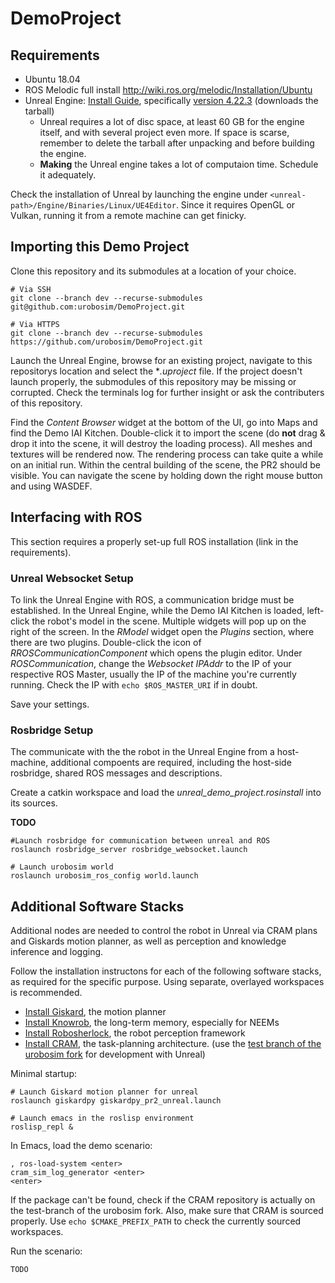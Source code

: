 # DemoProject

## Requirements

- Ubuntu 18.04
- ROS Melodic full install http://wiki.ros.org/melodic/Installation/Ubuntu
- Unreal Engine: [Install Guide](https://docs.unrealengine.com/4.26/en-US/SharingAndReleasing/Linux/BeginnerLinuxDeveloper/SettingUpAnUnrealWorkflow/), specifically [version 4.22.3](https://github.com/EpicGames/UnrealEngine/archive/refs/tags/4.22.3-release.tar.gz) (downloads the tarball)
  - Unreal requires a lot of disc space, at least 60 GB for the engine itself, and with several project even more. If space is scarse, remember to delete the tarball after unpacking and before building the engine.
  - **Making** the Unreal engine takes a lot of computaion time. Schedule it adequately.

Check the installation of Unreal by launching the engine under `<unreal-path>/Engine/Binaries/Linux/UE4Editor`. Since it requires OpenGL or Vulkan, running it from a remote machine can get finicky.

## Importing this Demo Project
Clone this repository and its submodules at a location of your choice.
```
# Via SSH
git clone --branch dev --recurse-submodules git@github.com:urobosim/DemoProject.git

# Via HTTPS
git clone --branch dev --recurse-submodules https://github.com/urobosim/DemoProject.git
```
Launch the Unreal Engine, browse for an existing project, navigate to this repositorys location and select the **.uproject* file. If the project doesn't launch properly, the submodules of this repository may be missing or corrupted. Check the terminals log for further insight or ask the contributers of this repository.

Find the *Content Browser* widget at the bottom of the UI, go into Maps and find the Demo IAI Kitchen. Double-click it to import the scene (do **not** drag & drop it into the scene, it will destroy the loading process). All meshes and textures will be rendered now. The rendering process can take quite a while on an initial run. Within the central building of the scene, the PR2 should be visible. You can navigate the scene by holding down the right mouse button and using WASDEF.

## Interfacing with ROS

This section requires a properly set-up full ROS installation (link in the requirements).

### Unreal Websocket Setup

To link the Unreal Engine with ROS, a communication bridge must be established. In the Unreal Engine, while the Demo IAI Kitchen is loaded, left-click the robot's model in the scene. Multiple widgets will pop up on the right of the screen. In the *RModel* widget open the *Plugins* section, where there are two plugins. Double-click the icon of *RROSCommunicationComponent* which opens the plugin editor. Under *ROSCommunication*, change the *Websocket IPAddr* to the IP of your respective ROS Master, usually the IP of the machine you're currently running. Check the IP with `echo $ROS_MASTER_URI` if in doubt.

Save your settings.

### Rosbridge Setup

The communicate with the the robot in the Unreal Engine from a host-machine, additional compoents are required, including the host-side rosbridge, shared ROS messages and descriptions.

Create a catkin workspace and load the *unreal_demo_project.rosinstall* into its sources.

**TODO**

```
#Launch rosbridge for communication between unreal and ROS
roslaunch rosbridge_server rosbridge_websocket.launch

# Launch urobosim world
roslaunch urobosim_ros_config world.launch
```

## Additional Software Stacks

Additional nodes are needed to control the robot in Unreal via CRAM plans and Giskards motion planner, as well as perception and knowledge inference and logging.

Follow the installation instructons for each of the following software stacks, as required for the specific purpose. Using separate, overlayed workspaces is recommended.
- [Install Giskard](https://github.com/SemRoCo/giskardpy), the motion planner
- [Install Knowrob](https://github.com/knowrob/knowrob), the long-term memory, especially for NEEMs
- [Install Robosherlock](https://github.com/RoboSherlock/robosherlock), the robot perception framework
- [Install CRAM](http://cram-system.org/installation), the task-planning architecture. (use the [test branch of the urobosim fork](https://github.com/urobosim/cram/tree/test) for development with Unreal)

Minimal startup:
```
# Launch Giskard motion planner for unreal
roslaunch giskardpy giskardpy_pr2_unreal.launch

# Launch emacs in the roslisp environment
roslisp_repl &
```
In Emacs, load the demo scenario:
```
, ros-load-system <enter>
cram_sim_log_generator <enter>
<enter>
```
If the package can't be found, check if the CRAM repository is actually on the test-branch of the urobosim fork. Also, make sure that CRAM is sourced properly. Use `echo $CMAKE_PREFIX_PATH` to check the currently sourced workspaces.

Run the scenario:
```
TODO
```

